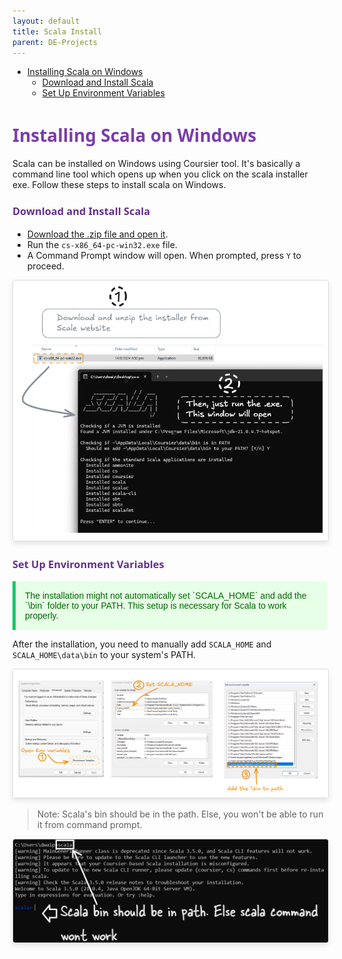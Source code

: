 ```yaml
---
layout: default
title: Scala Install
parent: DE-Projects
---
```

- [Installing Scala on Windows](#installing-scala-on-windows)
    - [Download and Install Scala](#download-and-install-scala)
    - [Set Up Environment Variables](#set-up-environment-variables)


# <span style="color: #7A3DAA; font-family: Segoe UI, sans-serif;">Installing Scala on Windows

Scala can be installed on Windows using Coursier tool. It's basically a command line tool which opens up when you click on the scala installer exe. Follow these steps to install scala on Windows. 

### <span style="color: #653090; font-family: Segoe UI, sans-serif;">Download and Install Scala

- [Download the .zip file and open it](https://github.com/coursier/coursier/releases/latest/download/cs-x86_64-pc-win32.zip).
- Run the `cs-x86_64-pc-win32.exe` file.
- A Command Prompt window will open. When prompted, press `Y` to proceed.


<img src="images/2024-08-14-17-06-23.png" alt="Description of the image" style="max-width: 100%; height: auto; border: 1px solid #ddd; border-radius: 4px; box-shadow: 0 4px 8px rgba(0, 0, 0, 0.1);">



### <span style="color: #653090; font-family: Segoe UI, sans-serif;">Set Up Environment Variables

<p style="color: #006600; font-family: 'Trebuchet MS', Helvetica, sans-serif; background-color: #e6ffe6; padding: 15px; border-left: 5px solid #00cc66;">
The installation might not automatically set `SCALA_HOME` and add the `\bin` folder to your PATH. This setup is necessary for Scala to work properly.
</p>

After the installation, you need to manually add `SCALA_HOME` and `SCALA_HOME\data\bin` to your system's PATH.

<img src="images/2024-08-14-17-48-22.png" alt="Description of the image" style="max-width: 100%; height: auto; border: 1px solid #ddd; border-radius: 4px; box-shadow: 0 4px 8px rgba(0, 0, 0, 0.1);">


> Note: Scala's bin should be in the path. Else, you won't be able to run it from command prompt.

<img src="images/2024-08-14-17-57-31.png" alt="Description of the image" style="max-width: 100%; height: auto; border: 1px solid #ddd; border-radius: 4px; box-shadow: 0 4px 8px rgba(0, 0, 0, 0.1);">

